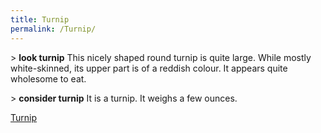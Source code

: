 ```yaml
---
title: Turnip
permalink: /Turnip/
---
```


\> **look turnip** This nicely shaped round turnip is quite large. While
mostly white-skinned, its upper part is of a reddish colour. It appears
quite wholesome to eat.

\> **consider turnip** It is a turnip. It weighs a few ounces.

[Turnip](Category:_Consumables "wikilink")